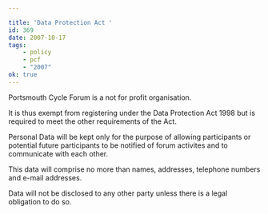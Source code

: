 ```yaml
---

title: 'Data Protection Act '
id: 369
date: 2007-10-17
tags:
    - policy
    - pcf
    - "2007"
ok: true
---
```


Portsmouth Cycle Forum is a not for profit organisation.

It is thus exempt from registering under the Data Protection Act 1998 but is required to meet the other requirements of the Act.

Personal Data will be kept only for the purpose of allowing participants or potential future participants to be notified of forum activites and to communicate with each other.

This data will comprise no more than names, addresses, telephone numbers and e-mail addresses.

Data will not be disclosed to any other party unless there is a legal obligation to do so.
